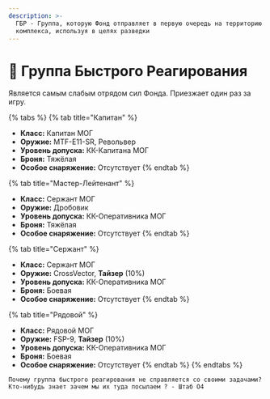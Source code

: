 ```yaml
---
description: >-
  ГБР - Группа, которую Фонд отправляет в первую очередь на территорию
  комплекса, используя в целях разведки
---
```


# 👝 Группа Быстрого Реагирования

Является самым слабым отрядом сил Фонда. Приезжает один раз за игру.

{% tabs %}
{% tab title="Капитан" %}
* **Класс:** Капитан МОГ
* **Оружие:** MTF-E11-SR, Револьвер
* **Уровень допуска:** КК-Капитана МОГ
* **Броня:** Тяжёлая
* **Особое снаряжение:** Отсутствует
{% endtab %}

{% tab title="Мастер-Лейтенант" %}
* **Класс:** Сержант МОГ
* **Оружие:** Дробовик
* **Уровень допуска:** КК-Оперативника МОГ
* **Броня:** Тяжёлая
* **Особое снаряжение:** Отсутствует
{% endtab %}

{% tab title="Сержант" %}
* **Класс:** Сержант МОГ
* **Оружие:** CrossVector, **Тайзер** (10%)
* **Уровень допуска:** КК-Оперативника МОГ
* **Броня:** Боевая
* **Особое снаряжение:** Отсутствует
{% endtab %}

{% tab title="Рядовой" %}
* **Класс:** Рядовой МОГ
* **Оружие:** FSP-9, **Тайзер** (10%)
* **Уровень допуска:** КК-Оперативника МОГ
* **Броня:** Боевая
* **Особое снаряжение:** Отсутствует
{% endtab %}
{% endtabs %}



`Почему группа быстрого реагирования не справляется со своими задачами? Кто-нибудь знает зачем мы их туда посылаем ? - Штаб O4`

[\
](https://zona-228-ru.gitbook.io/edryon-baton/kniga-plaginov/kastomnye-klassy/sily-fonda)
